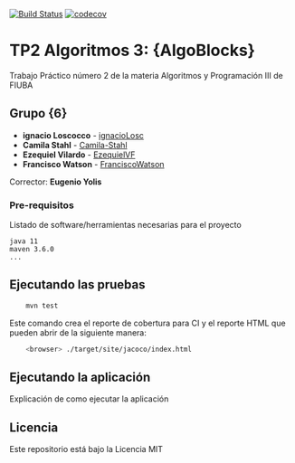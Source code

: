 [![Build Status](https://travis-ci.org/EzequielVF/algo3_tp2_AlgoBlocks.svg?branch=master)](https://travis-ci.org/EzequielVF/algo3_tp2_AlgoBlocks) [![codecov](https://codecov.io/gh/EzequielVF/algo3_tp2_AlgoBlocks/branch/master/graph/badge.svg)](https://codecov.io/gh/EzequielVF/algo3_tp2_AlgoBlocks)

# TP2 Algoritmos 3: {AlgoBlocks}

Trabajo Práctico número 2 de la materia Algoritmos y Programación III de FIUBA

## Grupo {6}

* **ignacio Loscocco** - [ignacioLosc](https://github.com/ignacioLosc)
* **Camila Stahl** - [Camila-Stahl](https://github.com/Camila-Stahl)
* **Ezequiel Vilardo** - [EzequielVF](https://github.com/EzequielVF)
* **Francisco Watson** - [FranciscoWatson](https://github.com/FranciscoWatson)

Corrector: **Eugenio Yolis**

### Pre-requisitos

Listado de software/herramientas necesarias para el proyecto

```
java 11
maven 3.6.0
...
```

## Ejecutando las pruebas

```bash
    mvn test
```

Este comando crea el reporte de cobertura para CI y el reporte HTML que pueden abrir de la siguiente manera:

```bash
    <browser> ./target/site/jacoco/index.html
```

## Ejecutando la aplicación

Explicación de como ejecutar la aplicación

## Licencia

Este repositorio está bajo la Licencia MIT

